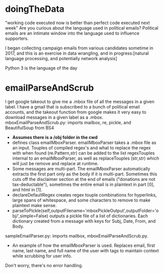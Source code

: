 # doingTheData
"working code executed now is better than perfect code executed next week"
Are you curious about the language used in political emails? Political emails are an intimate window into the language used to influence supporters.

I began collecting campaign emails from various candidates sometime in 2017, and this is an exercise in data wrangling, and in progress:[natural language processing, and potentially network analysis]

Python 3 is the language of the day

# emailParseAndScrub
I get google takeout to give me a .mbox file of all the messages in a given label. I have a gmail that is subscribed to a bunch of political email accounts, and the takeout function from google makes it very easy to download messages in a given label as a .mbox.
mboxEmailParseAndScrub.py: imports mailbox, re, pickle, and BeautifulSoup from BS4
- **Assumes there is a /obj folder in the cwd**
- defines class emailMboxParser. emailMboxParser takes a .mbox file as an input. Touples of compiled regex's and what to replace the regex with when found (re.Pattern,str) can be added to the list regexTouples internal to an emailMboxParser, as well as replaceTouples (str,str) which will just be remove and replace at runtime.
- Some messages are multi-part. The emailMboxParser automatically extracts the first part only as the body if it is multi-part. Sometimes this cuts off the disclaimer section at the end of emails ("donations are not tax-deductable"), sometimes the entire email is in plaintext in part [0], and html in [1].
- declareDefaultRegex creates regex touple combinations for hyperlinks, large spans of whitespace, and some characters to remove to make plaintext make sense.
- parseToPickle(self,outputFilename='mboxPickleOutput',outputFolder='obj/',simple=False) outputs a pickle file of a list of dictionaries. Each dictionary created from a message with keys for Subj, Date, From, and Body.

sampleEmailParser.py: imports mailbox, mboxEmailParseAndScrub.py.
- An example of how the emailMboxParser is used. Replaces email, first name, last name, and full name of the user with tags to maintain context while scrubbing for user info.

Don't worry, there's no error handling.

